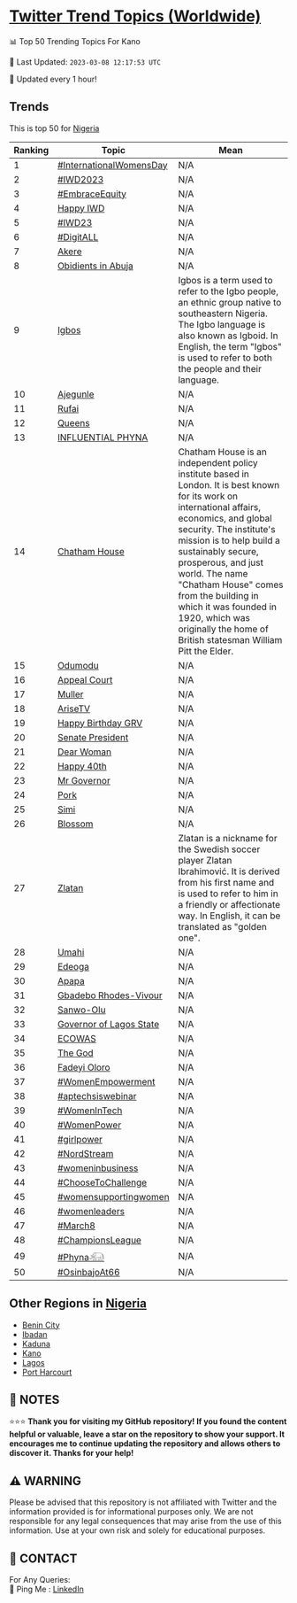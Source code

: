 [Twitter Trend Topics (Worldwide)](https://github.com/ErcinDedeoglu/Twitter-Trend-Topics)
==========


📊 Top 50 Trending Topics For Kano

📆 Last Updated: `2023-03-08 12:17:53 UTC`

🔧 Updated every 1 hour!


## Trends

This is top 50 for [Nigeria](</Nigeria>)

| Ranking | Topic | Mean |
| ------- | ------------ | ------------ |
| 1 | [#InternationalWomensDay](http://twitter.com/search?q=%23InternationalWomensDay) | N/A |
| 2 | [#IWD2023](http://twitter.com/search?q=%23IWD2023) | N/A |
| 3 | [#EmbraceEquity](http://twitter.com/search?q=%23EmbraceEquity) | N/A |
| 4 | [Happy IWD](http://twitter.com/search?q=Happy+IWD) | N/A |
| 5 | [#IWD23](http://twitter.com/search?q=%23IWD23) | N/A |
| 6 | [#DigitALL](http://twitter.com/search?q=%23DigitALL) | N/A |
| 7 | [Akere](http://twitter.com/search?q=Akere) | N/A |
| 8 | [Obidients in Abuja](http://twitter.com/search?q=Obidients+in+Abuja) | N/A |
| 9 | [Igbos](http://twitter.com/search?q=Igbos) | Igbos is a term used to refer to the Igbo people, an ethnic group native to southeastern Nigeria. The Igbo language is also known as Igboid. In English, the term "Igbos" is used to refer to both the people and their language. |
| 10 | [Ajegunle](http://twitter.com/search?q=Ajegunle) | N/A |
| 11 | [Rufai](http://twitter.com/search?q=Rufai) | N/A |
| 12 | [Queens](http://twitter.com/search?q=Queens) | N/A |
| 13 | [INFLUENTIAL PHYNA](http://twitter.com/search?q=INFLUENTIAL+PHYNA) | N/A |
| 14 | [Chatham House](http://twitter.com/search?q=Chatham+House) | Chatham House is an independent policy institute based in London. It is best known for its work on international affairs, economics, and global security. The institute's mission is to help build a sustainably secure, prosperous, and just world. The name "Chatham House" comes from the building in which it was founded in 1920, which was originally the home of British statesman William Pitt the Elder. |
| 15 | [Odumodu](http://twitter.com/search?q=Odumodu) | N/A |
| 16 | [Appeal Court](http://twitter.com/search?q=Appeal+Court) | N/A |
| 17 | [Muller](http://twitter.com/search?q=Muller) | N/A |
| 18 | [AriseTV](http://twitter.com/search?q=AriseTV) | N/A |
| 19 | [Happy Birthday GRV](http://twitter.com/search?q=Happy+Birthday+GRV) | N/A |
| 20 | [Senate President](http://twitter.com/search?q=Senate+President) | N/A |
| 21 | [Dear Woman](http://twitter.com/search?q=Dear+Woman) | N/A |
| 22 | [Happy 40th](http://twitter.com/search?q=Happy+40th) | N/A |
| 23 | [Mr Governor](http://twitter.com/search?q=Mr+Governor) | N/A |
| 24 | [Pork](http://twitter.com/search?q=Pork) | N/A |
| 25 | [Simi](http://twitter.com/search?q=Simi) | N/A |
| 26 | [Blossom](http://twitter.com/search?q=Blossom) | N/A |
| 27 | [Zlatan](http://twitter.com/search?q=Zlatan) | Zlatan is a nickname for the Swedish soccer player Zlatan Ibrahimović. It is derived from his first name and is used to refer to him in a friendly or affectionate way. In English, it can be translated as "golden one". |
| 28 | [Umahi](http://twitter.com/search?q=Umahi) | N/A |
| 29 | [Edeoga](http://twitter.com/search?q=Edeoga) | N/A |
| 30 | [Apapa](http://twitter.com/search?q=Apapa) | N/A |
| 31 | [Gbadebo Rhodes-Vivour](http://twitter.com/search?q=Gbadebo+Rhodes-Vivour) | N/A |
| 32 | [Sanwo-Olu](http://twitter.com/search?q=Sanwo-Olu) | N/A |
| 33 | [Governor of Lagos State](http://twitter.com/search?q=Governor+of+Lagos+State) | N/A |
| 34 | [ECOWAS](http://twitter.com/search?q=ECOWAS) | N/A |
| 35 | [The God](http://twitter.com/search?q=The+God) | N/A |
| 36 | [Fadeyi Oloro](http://twitter.com/search?q=Fadeyi+Oloro) | N/A |
| 37 | [#WomenEmpowerment](http://twitter.com/search?q=%23WomenEmpowerment) | N/A |
| 38 | [#aptechsiswebinar](http://twitter.com/search?q=%23aptechsiswebinar) | N/A |
| 39 | [#WomenInTech](http://twitter.com/search?q=%23WomenInTech) | N/A |
| 40 | [#WomenPower](http://twitter.com/search?q=%23WomenPower) | N/A |
| 41 | [#girlpower](http://twitter.com/search?q=%23girlpower) | N/A |
| 42 | [#NordStream](http://twitter.com/search?q=%23NordStream) | N/A |
| 43 | [#womeninbusiness](http://twitter.com/search?q=%23womeninbusiness) | N/A |
| 44 | [#ChooseToChallenge](http://twitter.com/search?q=%23ChooseToChallenge) | N/A |
| 45 | [#womensupportingwomen](http://twitter.com/search?q=%23womensupportingwomen) | N/A |
| 46 | [#womenleaders](http://twitter.com/search?q=%23womenleaders) | N/A |
| 47 | [#March8](http://twitter.com/search?q=%23March8) | N/A |
| 48 | [#ChampionsLeague](http://twitter.com/search?q=%23ChampionsLeague) | N/A |
| 49 | [#Phyna𓃰](http://twitter.com/search?q=%23Phyna%f0%93%83%b0) | N/A |
| 50 | [#OsinbajoAt66](http://twitter.com/search?q=%23OsinbajoAt66) | N/A |



## Other Regions in [Nigeria](</Nigeria>)

* [Benin City](</Nigeria/Benin City.md>)
* [Ibadan](</Nigeria/Ibadan.md>)
* [Kaduna](</Nigeria/Kaduna.md>)
* [Kano](</Nigeria/Kano.md>)
* [Lagos](</Nigeria/Lagos.md>)
* [Port Harcourt](</Nigeria/Port Harcourt.md>)



## 📝 NOTES

⭐⭐⭐ **Thank you for visiting my GitHub repository! If you found the content helpful or valuable, leave a star on the repository to show your support. It encourages me to continue updating the repository and allows others to discover it. Thanks for your help!**


## ⚠️ WARNING

Please be advised that this repository is not affiliated with Twitter and the information provided is for informational purposes only. We are not responsible for any legal consequences that may arise from the use of this information. Use at your own risk and solely for educational purposes.


## 📨 CONTACT

 For Any Queries:  
            🏓 Ping Me : [LinkedIn](https://www.linkedin.com/in/ercindedeoglu/)
